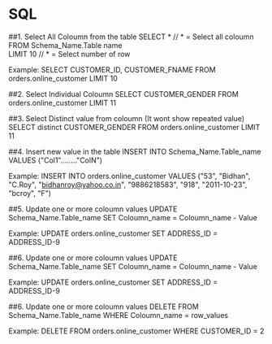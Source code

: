 # SQL
##1. Select All Coloumn from the table 
SELECT *  // * = Select all coloumn
FROM Schema_Name.Table name  
LIMIT 10 // * = Select number of row

Example: 
SELECT CUSTOMER_ID, CUSTOMER_FNAME
FROM orders.online_customer
LIMIT 10 

##2. Select Individual Coloumn 
SELECT CUSTOMER_GENDER
FROM orders.online_customer
LIMIT 11

##3. Select Distinct value from coloumn (It wont show repeated value)
SELECT distinct CUSTOMER_GENDER
FROM orders.online_customer
LIMIT 11

##4. Insert new value in the table
INSERT INTO Schema_Name.Table_name
VALUES ("Col1"........"ColN")

Example: 
INSERT INTO orders.online_customer
VALUES ("53", "Bidhan", "C.Roy", "bidhanroy@yahoo.co.in", "9886218583", "918", "2011-10-23", "bcroy", "F")

##5. Update one or more coloumn values
UPDATE Schema_Name.Table_name SET Coloumn_name = Coloumn_name - Value

Example: 
UPDATE orders.online_customer SET ADDRESS_ID = ADDRESS_ID-9 


##6. Update one or more coloumn values
UPDATE Schema_Name.Table_name SET Coloumn_name = Coloumn_name - Value

Example: 
UPDATE orders.online_customer SET ADDRESS_ID = ADDRESS_ID-9

##6. Update one or more coloumn values
DELETE FROM Schema_Name.Table_name 
WHERE Coloumn_name = row_values

Example: 
DELETE FROM orders.online_customer
WHERE CUSTOMER_ID = 2 